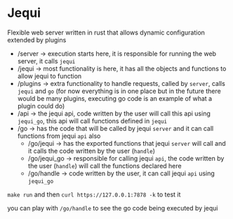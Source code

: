# Jequi

Flexible web server written in rust that allows dynamic configuration extended by plugins

- /server -> execution starts here, it is responsible for running the web server, it calls `jequi`
- /jequi -> most functionality is here, it has all the objects and functions to allow jequi to function
- /plugins -> extra functionality to handle requests, called by `server`, calls `jequi` and `go` (for now everything is in one place but in the future there would be many plugins, executing go code is an example of what a plugin could do)
- /api -> the jequi api, code written by the user will call this api using `jequi_go`, this api will call functions defined in `jequi`
- /go -> has the code that will be called by jequi `server` and it can call functions from jequi `api` also
    - /go/jequi -> has the exported functions that jequi `server` will call and it calls the code written by the user (`handle`)
    - /go/jequi_go -> responsible for calling jequi `api`, the code written by the user (`handle`) will call the functions declared here
    - /go/handle -> code written by the user, it can call jequi `api` using `jequi_go`

`make run` and then `curl https://127.0.0.1:7878 -k` to test it

you can play with `/go/handle` to see the go code being executed by jequi